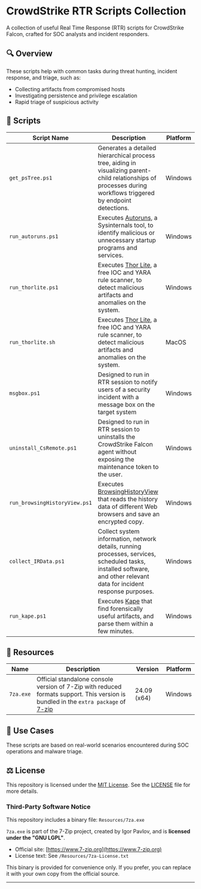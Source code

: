 # CrowdStrike RTR Scripts Collection

A collection of useful Real Time Response (RTR) scripts for CrowdStrike Falcon, crafted for SOC analysts and incident responders.

## 🔍 Overview

These scripts help with common tasks during threat hunting, incident response, and triage, such as:

- Collecting artifacts from compromised hosts
- Investigating persistence and privilege escalation
- Rapid triage of suspicious activity

## 📁 Scripts

| Script Name         | Description                                                                 | Platform       |
|---------------------|-----------------------------------------------------------------------------|----------------|
| `get_psTree.ps1`    | Generates a detailed hierarchical process tree, aiding in visualizing parent-child relationships of processes during workflows triggered by endpoint detections. | Windows        |
| `run_autoruns.ps1`  | Executes [Autoruns](https://learn.microsoft.com/en-us/sysinternals/downloads/autoruns), a Sysinternals tool, to identify malicious or unnecessary startup programs and services.  | Windows        |
| `run_thorlite.ps1`  | Executes [Thor Lite](https://www.nextron-systems.com/thor-lite/), a free IOC and YARA rule scanner, to detect malicious artifacts and anomalies on the system.       | Windows        |
| `run_thorlite.sh`  | Executes [Thor Lite](https://www.nextron-systems.com/thor-lite/), a free IOC and YARA rule scanner, to detect malicious artifacts and anomalies on the system.       | MacOS        |
| `msgbox.ps1`        | Designed to run in RTR session to notify users of a security incident with a message box on the target system   | Windows        |
| `uninstall_CsRemote.ps1`  | Designed to run in RTR session to uninstalls the CrowdStrike Falcon agent without exposing the maintenance token to the user.   | Windows        |
| `run_browsingHistoryView.ps1`  | Executes [BrowsingHistoryView](https://www.nirsoft.net/utils/browsing_history_view.html) that reads the history data of different Web browsers and save an encrypted copy.   | Windows        |
| `collect_IRData.ps1`  | Collect system information, network details, running processes, services, scheduled tasks, installed software, and other relevant data for incident response purposes.   | Windows        |
| `run_kape.ps1`  | Executes [Kape](https://www.kroll.com/en/insights/publications/cyber/kroll-artifact-parser-extractor-kape) that find forensically useful artifacts, and parse them within a few minutes.   | Windows        |

## 🧰 Resources

| Name         | Description                                                                 | Version        | Platform       |
|-------------------|-----------------------------------------------------------------------------|----------------|----------------|
| `7za.exe`         | Official standalone console version of 7-Zip with reduced formats support. This version is bundled in the `extra package` of [7-zip](https://github.com/ip7z/7zip/releases/)       | 24.09 (x64)         | Windows        |

## 🧠 Use Cases

These scripts are based on real-world scenarios encountered during SOC operations and malware triage.

## ⚖️ License

This repository is licensed under the [MIT License](https://opensource.org/licenses/MIT). See the [LICENSE](LICENSE) file for more details.

### Third-Party Software Notice

This repository includes a binary file: `Resources/7za.exe`

`7za.exe` is part of the 7-Zip project, created by Igor Pavlov, and is **licensed under the "GNU LGPL"**.

- Official site: [https://www.7-zip.org](https://www.7-zip.org)
- License text: See `/Resources/7za-License.txt`

This binary is provided for convenience only. If you prefer, you can replace it with your own copy from the official source.

---


